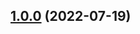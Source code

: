 ## [1.0.0](https://github.com/Geocld/vite-plugin-importus/compare/vite-plugin-importus@1.0.0...vite-plugin-importus@1.0.0) (2022-07-19)

